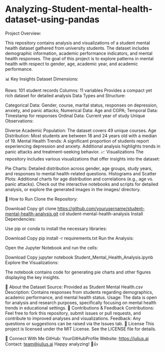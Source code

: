 # Analyzing-Student-mental-health-dataset-using-pandas


Project Overview:

This repository contains analysis and visualizations of a student mental health dataset gathered from university students. The dataset includes demographic information, academic performance indicators, and mental health responses. The goal of this project is to explore patterns in mental health with respect to gender, age, academic year, and academic performance.

📊 Key Insights
Dataset Dimensions:

Rows: 101 student records
Columns: 11 variables
Provides a compact yet rich dataset for detailed analysis
Data Types and Structure:

Categorical Data: Gender, course, marital status, responses on depression, anxiety, and panic attacks;
Numerical Data: Age and CGPA;
Temporal Data: Timestamp for responses
Ordinal Data: Current year of study
Unique Observations:

Diverse Academic Population: The dataset covers 49 unique courses.
Age Distribution: Most students are between 18 and 24 years old with a median of 19.
Mental Health Trends:
A significant proportion of students report experiencing depression and anxiety.
Additional analysis highlights trends in panic attacks and treatment-seeking behavior.
📈 Visualizations
The repository includes various visualizations that offer insights into the dataset:

Pie Charts: Detailed distribution across gender, age groups, study years, and responses to mental health-related questions.
Histograms and Scatter Plots: Additional charts for age distribution and correlations (e.g., age vs. panic attacks).
Check out the interactive notebooks and scripts for detailed analysis, or explore the generated images in the images/ directory.

🚀 How to Run
Clone the Repository:

 Download
 Copy
git clone https://github.com/yourusername/student-mental-health-analysis.git
cd student-mental-health-analysis
Install Dependencies:

Use pip or conda to install the necessary libraries:

 Download
 Copy
pip install -r requirements.txt
Run the Analysis:

Open the Jupyter Notebook and run the cells:

 Download
 Copy
jupyter notebook Student_Mental_Health_Analysis.ipynb
Explore the Visualizations:

The notebook contains code for generating pie charts and other figures displaying the key insights.

🧠 About the Dataset
Source: Provided as Student Mental Health.csv
Description: Contains responses from students regarding demographics, academic performance, and mental health status.
Usage: The data is open for analysis and research purposes, specifically focusing on mental health trends in educational settings.
🎉 Contributions & Feedback
Contributions: Feel free to fork this repository, submit issues or pull requests, and contribute to improved analyses and visualizations.
Feedback: Any questions or suggestions can be raised via the Issues tab.
🙌 License
This project is licensed under the MIT License. See the LICENSE file for details.

🔗 Connect With Me
GitHub: YourGitHubProfile
Website: https://julius.ai
Contact: team@julius.ai
Happy analyzing! 🚀👍
